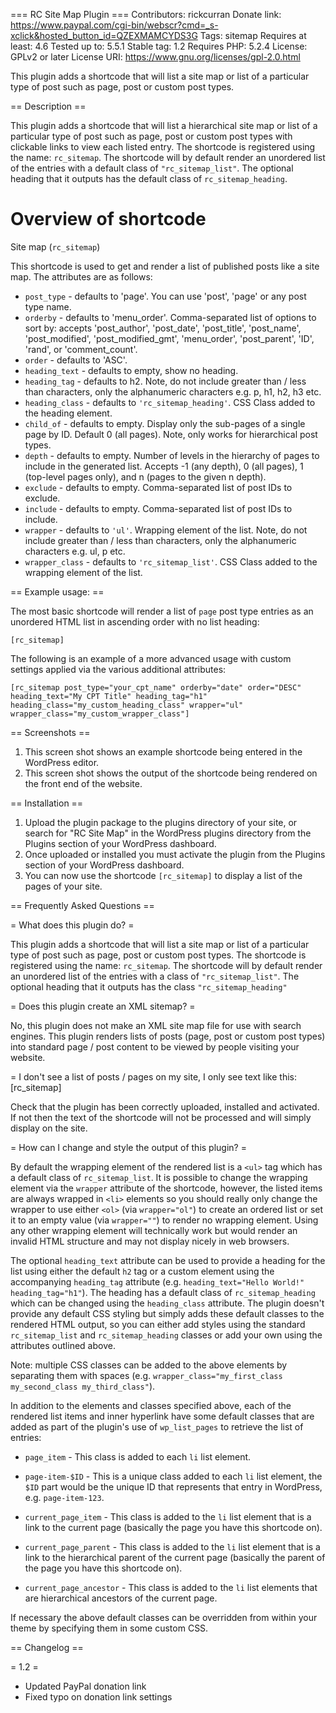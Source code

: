 === RC Site Map Plugin ===
Contributors: rickcurran
Donate link: https://www.paypal.com/cgi-bin/webscr?cmd=_s-xclick&hosted_button_id=QZEXMAMCYDS3G
Tags: sitemap
Requires at least: 4.6
Tested up to: 5.5.1
Stable tag: 1.2
Requires PHP: 5.2.4
License: GPLv2 or later
License URI: https://www.gnu.org/licenses/gpl-2.0.html

This plugin adds a shortcode that will list a site map or list of a particular type of post such as page, post or custom post types.

== Description ==

This plugin adds a shortcode that will list a hierarchical site map or list of a particular type of post such as page, post or custom post types with clickable links to view each listed entry. The shortcode is registered using the name: `rc_sitemap`. The shortcode will by default render an unordered list of the entries with a default class of `"rc_sitemap_list"`. The optional heading that it outputs has the default class of `rc_sitemap_heading`.

# Overview of shortcode

Site map (`rc_sitemap`)

This shortcode is used to get and render a list of published posts like a site map. The attributes are as follows:

- `post_type` - defaults to 'page'. You can use 'post', 'page' or any post type name.
- `orderby` - defaults to 'menu_order'. Comma-separated list of options to sort by: accepts 'post_author', 'post_date', 'post_title', 'post_name', 'post_modified', 'post_modified_gmt', 'menu_order', 'post_parent', 'ID', 'rand', or 'comment_count'.
- `order` - defaults to 'ASC'.
- `heading_text` - defaults to empty, show no heading.
- `heading_tag` - defaults to h2. Note, do not include greater than / less than characters, only the alphanumeric characters e.g. p, h1, h2, h3 etc.
- `heading_class` - defaults to `'rc_sitemap_heading'`. CSS Class added to the heading element.
- `child_of` - defaults to empty. Display only the sub-pages of a single page by ID. Default 0 (all pages). Note, only works for hierarchical post types.
- `depth` - defaults to empty. Number of levels in the hierarchy of pages to include in the generated list. Accepts -1 (any depth), 0 (all pages), 1 (top-level pages only), and n (pages to the given n depth).
- `exclude` - defaults to empty. Comma-separated list of post IDs to exclude.
- `include` - defaults to empty. Comma-separated list of post IDs to include.
- `wrapper` - defaults to `'ul'`. Wrapping element of the list. Note, do not include greater than / less than characters, only the alphanumeric characters e.g. ul, p etc.
- `wrapper_class` - defaults to `'rc_sitemap_list'`. CSS Class added to the wrapping element of the list.

== Example usage: ==

The most basic shortcode will render a list of `page` post type entries as an unordered HTML list in ascending order with no list heading:

`[rc_sitemap]`

The following is an example of a more advanced usage with custom settings applied via the various additional attributes:

`[rc_sitemap post_type="your_cpt_name" orderby="date" order="DESC" heading_text="My CPT Title" heading_tag="h1" heading_class="my_custom_heading_class" wrapper="ul" wrapper_class="my_custom_wrapper_class"]`

== Screenshots ==

1. This screen shot shows an example shortcode being entered in the WordPress editor.
2. This screen shot shows the output of the shortcode being rendered on the front end of the website.

== Installation ==
	
1. Upload the plugin package to the plugins directory of your site, or search for "RC Site Map" in the WordPress plugins directory from the Plugins section of your WordPress dashboard.
2. Once uploaded or installed you must activate the plugin from the Plugins section of your WordPress dashboard.
3. You can now use the shortcode `[rc_sitemap]` to display a list of the pages of your site.
	
== Frequently Asked Questions ==
	
= What does this plugin do? =

This plugin adds a shortcode that will list a site map or list of a particular type of post such as page, post or custom post types. The shortcode is registered using the name: `rc_sitemap`. The shortcode will by default render an unordered list of the entries with a class of `"rc_sitemap_list"`. The optional heading that it outputs has the class `"rc_sitemap_heading"`

= Does this plugin create an XML sitemap? =

No, this plugin does not make an XML site map file for use with search engines. This plugin renders lists of posts (page, post or custom post types) into standard page / post content to be viewed by people visiting your website.

= I don't see a list of posts / pages on my site, I only see text like this: [rc_sitemap]

Check that the plugin has been correctly uploaded, installed and activated. If not then the text of the shortcode will not be processed and will simply display on the site.

= How can I change and style the output of this plugin? =

By default the wrapping element of the rendered list is a `<ul>` tag which has a default class of `rc_sitemap_list`. It is possible to change the wrapping element via the `wrapper` attribute of the shortcode, however, the listed items are always wrapped in `<li>` elements so you should really only change the wrapper to use either `<ol>` (via `wrapper="ol"`) to create an ordered list or set it to an empty value (via `wrapper=""`) to render no wrapping element. Using any other wrapping element will technically work but would render an invalid HTML structure and may not display nicely in web browsers.

The optional `heading_text` attribute can be used to provide a heading for the list using either the default `h2` tag or a custom element using the accompanying `heading_tag` attribute (e.g. `heading_text="Hello World!" heading_tag="h1"`). The heading has a default class of `rc_sitemap_heading` which can be changed using the `heading_class` attribute. The plugin doesn't provide any default CSS styling but simply adds these default classes to the rendered HTML output, so you can either add styles using the standard `rc_sitemap_list` and `rc_sitemap_heading` classes or add your own using the attributes outlined above. 

Note: multiple CSS classes can be added to the above elements by separating them with spaces (e.g. `wrapper_class="my_first_class my_second_class my_third_class"`).

In addition to the elements and classes specified above, each of the rendered list items and inner hyperlink have some default classes that are added as part of the plugin's use of `wp_list_pages` to retrieve the list of entries: 

- `page_item` - This class is added to each `li` list element.

- `page-item-$ID` - This is a unique class added to each `li` list element, the `$ID` part would be the unique ID that represents that entry in WordPress, e.g. `page-item-123`.

- `current_page_item` - This class is added to the `li` list element that is a link to the current page (basically the page you have this shortcode on).

- `current_page_parent` - This class is added to the `li` list element that is a link to the hierarchical parent of the current page (basically the parent of the page you have this shortcode on).

- `current_page_ancestor` - This class is added to the `li` list elements that are hierarchical ancestors of the current page.

If necessary the above default classes can be overridden from within your theme by specifying them in some custom CSS.

== Changelog ==

= 1.2 =

- Updated PayPal donation link
- Fixed typo on donation link settings